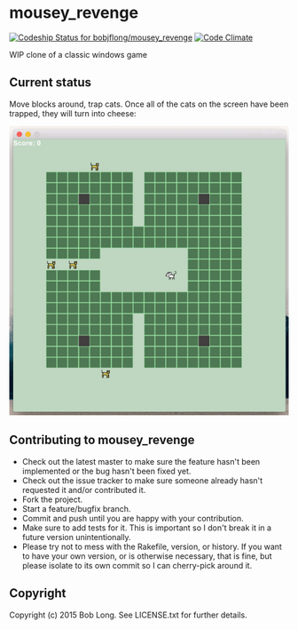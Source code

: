# mousey_revenge

[ ![Codeship Status for bobjflong/mousey_revenge](https://codeship.com/projects/d7ff90d0-63c4-0134-b639-0e2bb2d0cfc6/status?branch=master)](https://codeship.com/projects/175438) [![Code Climate](https://codeclimate.com/github/bobjflong/mousey_revenge/badges/gpa.svg)](https://codeclimate.com/github/bobjflong/mousey_revenge)

WIP clone of a classic windows game

## Current status

Move blocks around, trap cats. Once all of the cats on the screen have
been trapped, they will turn into cheese:

<img src="https://raw.githubusercontent.com/bobjflong/mousey_revenge/master/wip.gif" />

## Contributing to mousey_revenge

- Check out the latest master to make sure the feature hasn't been implemented or the bug hasn't been fixed yet.
- Check out the issue tracker to make sure someone already hasn't requested it and/or contributed it.
- Fork the project.
- Start a feature/bugfix branch.
- Commit and push until you are happy with your contribution.
- Make sure to add tests for it. This is important so I don't break it in a future version unintentionally.
- Please try not to mess with the Rakefile, version, or history. If you want to have your own version, or is otherwise necessary, that is fine, but please isolate to its own commit so I can cherry-pick around it.

## Copyright

Copyright (c) 2015 Bob Long. See LICENSE.txt for
further details.

